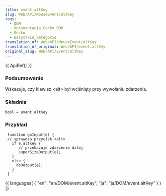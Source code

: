```yaml
---
title: event.altKey
slug: Web/API/MouseEvent/altKey
tags:
  - DOM
  - Dokumentacja_Gecko_DOM
  - Gecko
  - Wszystkie_kategorie
translation_of: Web/API/MouseEvent/altKey
translation_of_original: Web/API/event.altKey
original_slug: Web/API/Event/altKey
---
```

{{ ApiRef() }}

### Podsumowanie

Wskazuje, czy klawisz \<alt> był wciśnięty przy wywołaniu zdarzenia.

### Składnia

    bool = event.altKey

### Przykład

     function goInput(e) {
     // sprawdza przycisk <alt>
       if e.altKey {
          // przekazuje zdarzenie dalej
          superSizeOutput(e);
       }
       else {
         doOutput(e);
       }
     }



{{ languages( { "en": "en/DOM/event.altKey", "ja": "ja/DOM/event.altKey" } ) }}

